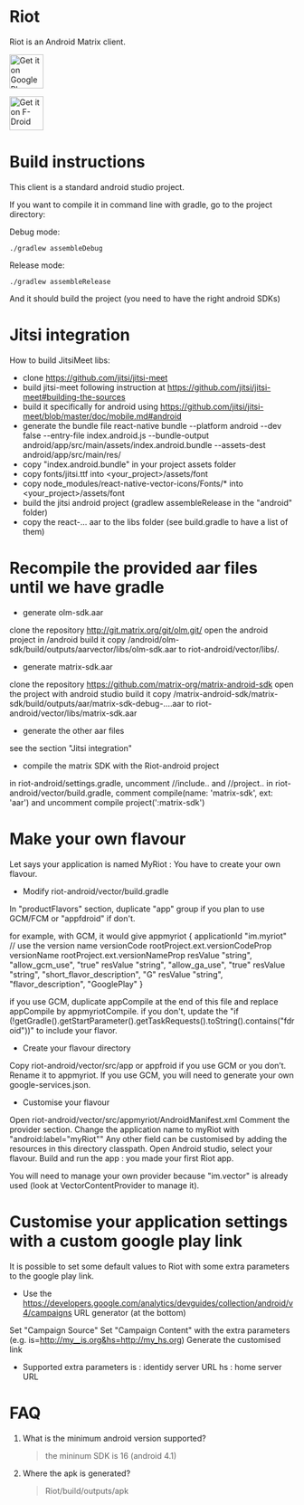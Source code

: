 Riot
=======

 Riot is an Android Matrix client.
  		  
 [<img src="https://play.google.com/intl/en_us/badges/images/generic/en_badge_web_generic.png" alt="Get it on Google Play" height="60">](https://play.google.com/store/apps/details?id=im.vector.alpha&hl=en&utm_source=global_co&utm_medium=prtnr&utm_content=Mar2515&utm_campaign=PartBadge&pcampaignid=MKT-Other-global-all-co-prtnr-py-PartBadge-Mar2515-1)	
   
 [<img src="https://f-droid.org/badge/get-it-on.png" alt="Get it on F-Droid" height="60">](https://f-droid.org/app/im.vector.alpha)
 

Build instructions
==================

This client is a standard android studio project.

If you want to compile it in command line with gradle, go to the project directory:

Debug mode:

`./gradlew assembleDebug`

Release mode:

`./gradlew assembleRelease`

And it should build the project (you need to have the right android SDKs)

Jitsi integration
==================

How to build JitsiMeet libs:
- clone https://github.com/jitsi/jitsi-meet
- build jitsi-meet following instruction at https://github.com/jitsi/jitsi-meet#building-the-sources
- build it specifically for android using https://github.com/jitsi/jitsi-meet/blob/master/doc/mobile.md#android
- generate the bundle file
    react-native bundle --platform android --dev false --entry-file index.android.js --bundle-output android/app/src/main/assets/index.android.bundle --assets-dest android/app/src/main/res/
- copy "index.android.bundle" in your project assets folder
- copy fonts/jitsi.ttf into <your_project>/assets/font
- copy node_modules/react-native-vector-icons/Fonts/* into <your_project>/assets/font
- build the jitsi android project (gradlew assembleRelease in the "android" folder)
- copy the react-... aar to the libs folder (see build.gradle to have a list of them)

Recompile the provided aar files until we have gradle 
======================================================

- generate olm-sdk.aar

clone the repository http://git.matrix.org/git/olm.git/
open the android project in /android
build it
copy  /android/olm-sdk/build/outputs/aarvector/libs/olm-sdk.aar to riot-android/vector/libs/.
	
- generate matrix-sdk.aar

clone the repository https://github.com/matrix-org/matrix-android-sdk
open the project with android studio
build it
copy /matrix-android-sdk/matrix-sdk/build/outputs/aar/matrix-sdk-debug-....aar to riot-android/vector/libs/matrix-sdk.aar
   
- generate the other aar files

see the section "Jitsi integration"
   
- compile the matrix SDK with the Riot-android project

in riot-android/settings.gradle, uncomment //include.. and //project..
in riot-android/vector/build.gradle, comment compile(name: 'matrix-sdk', ext: 'aar') and uncomment compile project(':matrix-sdk')

Make your own flavour
=====================

Let says your application is named MyRiot : You have to create your own flavour.

- Modify riot-android/vector/build.gradle

In "productFlavors" section, duplicate "app" group if you plan to use GCM/FCM or "appfdroid" if don't.

for example, with GCM, it would give
appmyriot {
    applicationId "im.myriot"
    // use the version name
    versionCode rootProject.ext.versionCodeProp
    versionName rootProject.ext.versionNameProp
    resValue "string", "allow_gcm_use", "true"
    resValue "string", "allow_ga_use", "true"
    resValue "string", "short_flavor_description", "G"
    resValue "string", "flavor_description", "GooglePlay"
}

if you use GCM, duplicate appCompile at the end of this file and replace appCompile by appmyriotCompile.
if you don't, update the "if (!getGradle().getStartParameter().getTaskRequests().toString().contains("fdroid"))" to include your flavor.

- Create your flavour directory

Copy riot-android/vector/src/app or appfroid if you use GCM or you don’t.
Rename it to appmyriot.
If you use GCM, you will need to generate your own google-services.json.

- Customise your flavour

Open riot-android/vector/src/appmyriot/AndroidManifest.xml
Comment the provider section.
Change the application name to myRiot with "android:label="myRiot""
Any other field can be customised by adding the resources in this directory classpath.
Open Android studio, select your flavour.
Build and run the app : you made your first Riot app.

You will need to manage your own provider because "im.vector" is already used (look at VectorContentProvider to manage it).

Customise your application settings with a custom google play link
===================================================================

It is possible to set some default values to Riot with some extra parameters to the google play link.

- Use the https://developers.google.com/analytics/devguides/collection/android/v4/campaigns URL generator (at the bottom)

Set "Campaign Source"
Set "Campaign Content" with the extra parameters (e.g. is=http://my__is.org&hs=http://my_hs.org)
Generate the customised link

- Supported extra parameters
is : identidy server URL
hs : home server URL

FAQ
===

1. What is the minimum android version supported?

    > the mininum SDK is 16 (android 4.1)

2. Where the apk is generated?

	> Riot/build/outputs/apk
